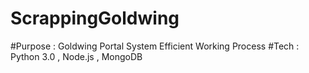 # ScrappingGoldwing

#Purpose : Goldwing Portal System Efficient Working Process
#Tech : Python 3.0 , Node.js , MongoDB
